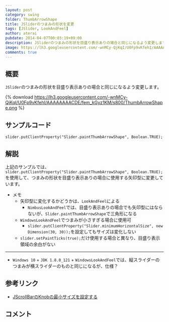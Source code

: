 ```yaml
---
layout: post
category: swing
folder: ThumbArrowShape
title: JSliderのつまみの形状を変更
tags: [JSlider, LookAndFeel]
author: aterai
pubdate: 2014-04-07T00:03:19+09:00
description: JSliderのつまみの形状を目盛り表示ありの場合と同じになるよう変更します。
image: https://lh3.googleusercontent.com/-wnMCy-QjKqI/U0Fp9vKfehI/AAAAAAAACDE/fem_kGyz1KM/s800/ThumbArrowShape.png
comments: true
---
```

## 概要
`JSlider`のつまみの形状を目盛り表示ありの場合と同じになるよう変更します。

{% download https://lh3.googleusercontent.com/-wnMCy-QjKqI/U0Fp9vKfehI/AAAAAAAACDE/fem_kGyz1KM/s800/ThumbArrowShape.png %}

## サンプルコード
<pre class="prettyprint"><code>slider.putClientProperty("Slider.paintThumbArrowShape", Boolean.TRUE);
</code></pre>

## 解説
上記のサンプルでは、`slider.putClientProperty("Slider.paintThumbArrowShape", Boolean.TRUE);`を使用して、つまみの形状を目盛り表示ありの場合に使用する矢印型に変更しています。

- メモ
    - 矢印型に変化するかどうかは、`LookAndFeel`による
        - `NimbusLookAndFeel`では、目盛り表示ありの場合でも矢印型にはならないが、`Slider.paintThumbArrowShape`で三角形になる
    - `WindowsLookAndFeel`でつまみが小さすぎる場合に使用可
        - `slider.putClientProperty("Slider.minimumHorizontalSize", new Dimension(30, 30));`を設定してもサイズは変化しない
    - `slider.setPaintTicks(true);`だけ使用する場合と異なり、目盛り表示領域の余白がない

<!-- dummy comment line for breaking list -->

- - - -
- `Windows 10` + `JDK 1.8.0_121` + `WindowsLookAndFeel`では、縦スライダーのつまみが横スライダーのものと同じになるが、仕様？

<!-- dummy comment line for breaking list -->



## 参考リンク
- [JScrollBarのKnobの最小サイズを設定する](https://ateraimemo.com/Swing/MinimumThumbSize.html)

<!-- dummy comment line for breaking list -->

## コメント
